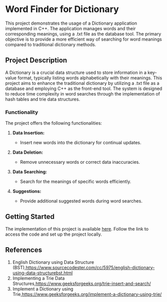 # Word Finder for Dictionary

This project demonstrates the usage of a Dictionary application implemented in C++. The application manages words and their corresponding meanings, using a .txt file as the database tool. The primary objective is to provide a more efficient way of searching for word meanings compared to traditional dictionary methods.

## Project Description
A Dictionary is a crucial data structure used to store information in a key-value format, typically listing words alphabetically with their meanings. This project aims to enhance the traditional dictionary by utilizing a .txt file as a database and employing C++ as the front-end tool. The system is designed to reduce time complexity in word searches through the implementation of hash tables and trie data structures.

### Functionality
The project offers the following functionalities:

1. **Data Insertion:**
   - Insert new words into the dictionary for continual updates.

2. **Data Deletion:**
   - Remove unnecessary words or correct data inaccuracies.

3. **Data Searching:**
   - Search for the meanings of specific words efficiently.

4. **Suggestions:**
   - Provide additional suggested words during word searches.

## Getting Started
The implementation of this project is available [here](https://1drv.ms/f/s!AvgohQFkZ3gHkm0DWWL1Q6CDxSof). Follow the link to access the code and set up the project locally.

## References
1. English Dictionary using Data Structure (BST),https://www.sourcecodester.com/cc/5975/english-dictionary-using-data-structurebst.html
2. Implementing a Trie Data Structures,https://www.geeksforgeeks.org/trie-insert-and-search/
3. Implement a Dictionary using Trie,https://www.geeksforgeeks.org/implement-a-dictionary-using-trie/
  
